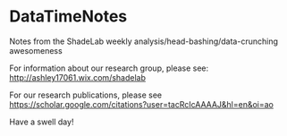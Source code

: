 # DataTimeNotes
Notes from the ShadeLab weekly analysis/head-bashing/data-crunching awesomeness

For information about our research group, please see: 
http://ashley17061.wix.com/shadelab

For our research publications, please see 
https://scholar.google.com/citations?user=tacRcIcAAAAJ&hl=en&oi=ao

Have a swell day!


